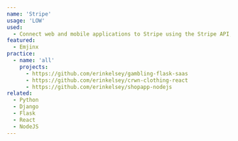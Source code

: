 ```yaml
---
name: 'Stripe'
usage: 'LOW'
used:
  - Connect web and mobile applications to Stripe using the Stripe API, in order to process payments in applications, including subscriptions for SaaS projects
featured:
  - Emjinx
practice:
  - name: 'all'
    projects:
      - https://github.com/erinkelsey/gambling-flask-saas
      - https://github.com/erinkelsey/crwn-clothing-react
      - https://github.com/erinkelsey/shopapp-nodejs
related:
  - Python
  - Django
  - Flask
  - React
  - NodeJS
---
```

